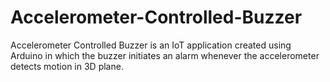 # Accelerometer-Controlled-Buzzer
Accelerometer Controlled Buzzer is an IoT application created using Arduino in which the buzzer initiates an alarm whenever the accelerometer detects motion in 3D plane.
